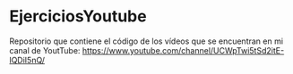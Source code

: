 # EjerciciosYoutube
Repositorio que contiene el código de los vídeos que se encuentran en mi canal de YoutTube: https://www.youtube.com/channel/UCWpTwi5tSd2itE-lQDiI5nQ/
